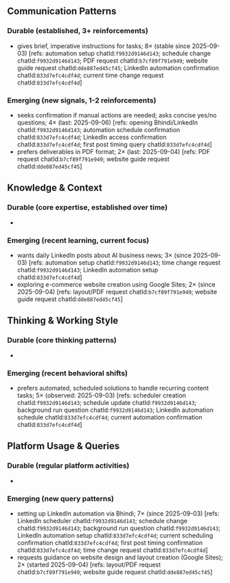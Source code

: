 ## Communication Patterns
### Durable (established, 3+ reinforcements)
- gives brief, imperative instructions for tasks; 8× (stable since 2025-09-03) [refs: automation setup chatId:`f9932d9146d143`; schedule change chatId:`f9932d9146d143`; PDF request chatId:`b7cf89f791e949`; website guide request chatId:`dde887ed45cf45`; LinkedIn automation confirmation chatId:`833d7efc4cdf4d`; current time change request chatId:`833d7efc4cdf4d`]

### Emerging (new signals, 1-2 reinforcements)
- seeks confirmation if manual actions are needed; asks concise yes/no questions; 4× (last: 2025-09-06) [refs: opening Bhindi/LinkedIn chatId:`f9932d9146d143`; automation schedule confirmation chatId:`833d7efc4cdf4d`; LinkedIn access confirmation chatId:`833d7efc4cdf4d`; first post timing query chatId:`833d7efc4cdf4d`]
- prefers deliverables in PDF format; 2× (last: 2025-09-04) [refs: PDF request chatId:`b7cf89f791e949`; website guide request chatId:`dde887ed45cf45`]

## Knowledge & Context
### Durable (core expertise, established over time)
- 

### Emerging (recent learning, current focus)
- wants daily LinkedIn posts about AI business news; 3× (since 2025-09-03) [refs: automation setup chatId:`f9932d9146d143`; time change request chatId:`f9932d9146d143`; LinkedIn automation setup chatId:`833d7efc4cdf4d`]
- exploring e-commerce website creation using Google Sites; 2× (since 2025-09-04) [refs: layout/PDF request chatId:`b7cf89f791e949`; website guide request chatId:`dde887ed45cf45`]

## Thinking & Working Style
### Durable (core thinking patterns)
- 

### Emerging (recent behavioral shifts)
- prefers automated, scheduled solutions to handle recurring content tasks; 5× (observed: 2025-09-03) [refs: scheduler creation chatId:`f9932d9146d143`; schedule update chatId:`f9932d9146d143`; background run question chatId:`f9932d9146d143`; LinkedIn automation schedule chatId:`833d7efc4cdf4d`; current automation confirmation chatId:`833d7efc4cdf4d`]

## Platform Usage & Queries
### Durable (regular platform activities)
- 

### Emerging (new query patterns)
- setting up LinkedIn automation via Bhindi; 7× (since 2025-09-03) [refs: LinkedIn scheduler chatId:`f9932d9146d143`; schedule change chatId:`f9932d9146d143`; background run question chatId:`f9932d9146d143`; LinkedIn automation setup chatId:`833d7efc4cdf4d`; current scheduling confirmation chatId:`833d7efc4cdf4d`; first post timing confirmation chatId:`833d7efc4cdf4d`; time change request chatId:`833d7efc4cdf4d`]
- requests guidance on website design and layout creation (Google Sites); 2× (started 2025-09-04) [refs: layout/PDF request chatId:`b7cf89f791e949`; website guide request chatId:`dde887ed45cf45`]